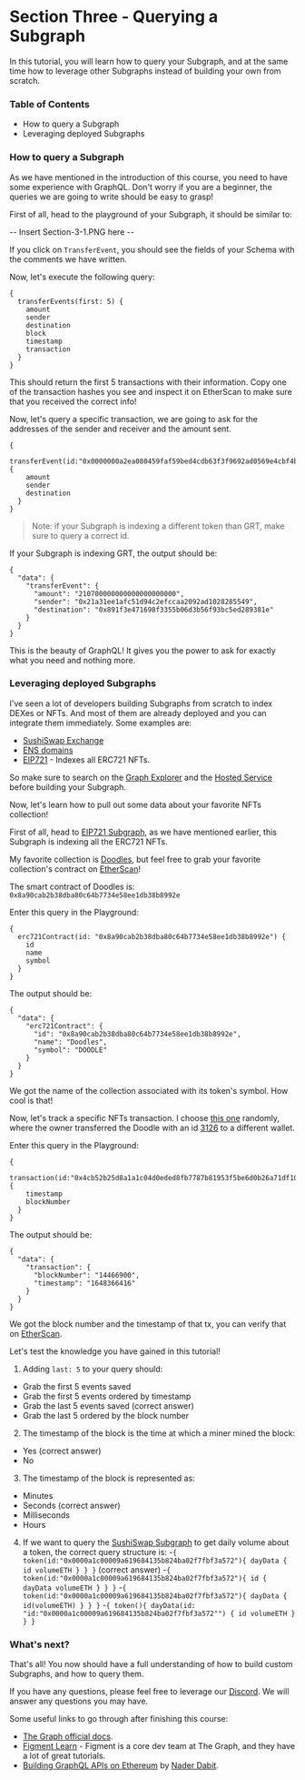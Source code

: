 # Section Three - Querying a Subgraph
In this tutorial, you will learn how to query your Subgraph, and at the same time how to leverage other Subgraphs instead of building your own from scratch.

### Table of Contents
- How to query a Subgraph
- Leveraging deployed Subgraphs

### How to query a Subgraph
As we have mentioned in the introduction of this course, you need to have some experience with GraphQL. Don't worry if you are a beginner, the queries we are going to write should be easy to grasp!

First of all, head to the playground of your Subgraph, it should be similar to:

-- Insert Section-3-1.PNG here --

If you click on `TransferEvent`, you should see the fields of your Schema with the comments we have written.

Now, let's execute the following query:

```
{
  transferEvents(first: 5) {
    amount
    sender
    destination
    block
    timestamp
    transaction
  }
}
```

This should return the first 5 transactions with their information. Copy one of the transaction hashes you see and inspect it on EtherScan to make sure that you received the correct info!

Now, let's query a specific transaction, we are going to ask for the addresses of the sender and receiver and the amount sent.

```
{
  transferEvent(id:"0x0000000a2ea080459faf59bed4cdb63f3f9692ad0569e4cbf4b45a28b208f3b9") {
    amount
    sender
    destination
  }
}
```

> Note: if your Subgraph is indexing a different token than GRT, make sure to query a correct id.

If your Subgraph is indexing GRT, the output should be:
```
{
  "data": {
    "transferEvent": {
      "amount": "210700000000000000000000",
      "sender": "0x21a31ee1afc51d94c2efccaa2092ad1028285549",
      "destination": "0x891f3e471698f3355b06d3b56f93bc5ed289381e"
    }
  }
}
```

This is the beauty of GraphQL! It gives you the power to ask for exactly what you need and nothing more.

### Leveraging deployed Subgraphs

I've seen a lot of developers building Subgraphs from scratch to index DEXes or NFTs. And most of them are already deployed and you can integrate them immediately. Some examples are:
- [SushiSwap Exchange](https://thegraph.com/explorer/subgraph?id=D7azkFFPFT5H8i32ApXLr34UQyBfxDAfKoCEK4M832M6&view=Overview)
- [ENS domains](https://thegraph.com/hosted-service/subgraph/ensdomains/ens)
- [EIP721](https://thegraph.com/explorer/subgraph?id=AVZ1dGwmRGKsbDAbwvxNmXzeEkD48voB3LfGqj5w7FUS&view=Playground) - Indexes all ERC721 NFTs.

So make sure to search on the [Graph Explorer](https://thegraph.com/explorer) and the [Hosted Service](https://thegraph.com/hosted-service) before building your Subgraph.

Now, let's learn how to pull out some data about your favorite NFTs collection!

First of all, head to [EIP721 Subgraph](https://thegraph.com/explorer/subgraph?id=AVZ1dGwmRGKsbDAbwvxNmXzeEkD48voB3LfGqj5w7FUS&view=Playground), as we have mentioned earlier, this Subgraph is indexing all the ERC721 NFTs.

My favorite collection is [Doodles](https://doodles.app/), but feel free to grab your favorite collection's contract on [EtherScan](https://etherscan.io/)!

The smart contract of Doodles is: `0x8a90cab2b38dba80c64b7734e58ee1db38b8992e`

Enter this query in the Playground:
```
{
  erc721Contract(id: "0x8a90cab2b38dba80c64b7734e58ee1db38b8992e") {
    id
    name
    symbol
  }
}
```

The output should be:

```
{
  "data": {
    "erc721Contract": {
      "id": "0x8a90cab2b38dba80c64b7734e58ee1db38b8992e",
      "name": "Doodles",
      "symbol": "DOODLE"
    }
  }
}
```

We got the name of the collection associated with its token's symbol. How cool is that!

Now, let's track a specific NFTs transaction. I choose [this one](https://etherscan.io/tx/0x4cb52b25d8a1a1c04d0eded8fb7787b81953f5be6d0b26a71df104cfbad612f0) randomly, where the owner transferred the Doodle with an id [3126](https://etherscan.io/token/0x8a90cab2b38dba80c64b7734e58ee1db38b8992e?a=3126) to a different wallet.

Enter this query in the Playground:
```
{
  transaction(id:"0x4cb52b25d8a1a1c04d0eded8fb7787b81953f5be6d0b26a71df104cfbad612f0"){
    timestamp
    blockNumber
  }
}
```

The output should be:
```
{
  "data": {
    "transaction": {
      "blockNumber": "14466900",
      "timestamp": "1648366416"
    }
  }
}
```

We got the block number and the timestamp of that tx, you can verify that on [EtherScan](https://etherscan.io/tx/0x4cb52b25d8a1a1c04d0eded8fb7787b81953f5be6d0b26a71df104cfbad612f0).

Let's test the knowledge you have gained in this tutorial!
1. Adding `last: 5` to your query should:
- Grab the first 5 events saved
- Grab the first 5 events ordered by timestamp
- Grab the last 5 events saved (correct answer)
- Grab the last 5 ordered by the block number

2. The timestamp of the block is the time at which a miner mined the block:
- Yes (correct answer)
- No

3. The timestamp of the block is represented as:
- Minutes
- Seconds (correct answer)
- Milliseconds
- Hours

4. If we want to query the [SushiSwap Subgraph](https://thegraph.com/explorer/subgraph?id=D7azkFFPFT5H8i32ApXLr34UQyBfxDAfKoCEK4M832M6&view=Playground) to get daily volume about a token, the correct query structure is:
-```{
 token(id:"0x0000a1c00009a619684135b824ba02f7fbf3a572"){
  dayData {
    id
    volumeETH
  }
}
}``` (correct answer)
-```{
 token(id:"0x0000a1c00009a619684135b824ba02f7fbf3a572"){
  id {
    dayData
    volumeETH
  }
}
}``` 
-```{
 token(id:"0x0000a1c00009a619684135b824ba02f7fbf3a572"){
  dayData {
    id(volumeETH)
  }
}
}```
-```{
 token(){
  dayData(id: "id:"0x0000a1c00009a619684135b824ba02f7fbf3a572"") {
    id
    volumeETH
  }
}
}```


### What's next?

That's all! You now should have a full understanding of how to build custom Subgraphs, and how to query them.

If you have any questions, please feel free to leverage our [Discord](https://discord.gg/vzru5qWA). We will answer any questions you may have.

Some useful links to go through after finishing this course:
- [The Graph official docs](https://thegraph.com/docs/en/developer/quick-start/).
- [Figment Learn](https://learn.figment.io/protocols/thegraph) - Figment is a core dev team at The Graph, and they have a lot of great tutorials.
- [Building GraphQL APIs on Ethereum](https://dev.to/edge-and-node/building-graphql-apis-on-ethereum-4poa) by [Nader Dabit](https://twitter.com/dabit3).












